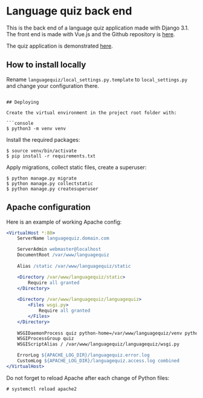 # Language quiz back end

This is the back end of a language quiz application made with Django 3.1. The front end is made with Vue.js and the Github repository is [here](https://github.com/Mutusen/language-quiz-vue).

The quiz application is demonstrated [here](https://quiz.apprenti-polyglotte.net/).

## How to install locally

Rename `languagequiz/local_settings.py.template` to `local_settings.py` and change your configuration there.
```

## Deploying

Create the virtual environment in the project root folder with:

```console
$ python3 -m venv venv
```

Install the required packages:

```console
$ source venv/bin/activate
$ pip install -r requirements.txt
```

Apply migrations, collect static files, create a superuser:

```console
$ python manage.py migrate
$ python manage.py collectstatic
$ python manage.py createsuperuser
```

## Apache configuration

Here is an example of working Apache config:

```apache
<VirtualHost *:80>
	ServerName languagequiz.domain.com

	ServerAdmin webmaster@localhost
	DocumentRoot /var/www/languagequiz
	
	Alias /static /var/www/languagequiz/static

	<Directory /var/www/languagequiz/static>
		Require all granted
	</Directory>
	
	<Directory /var/www/languagequiz/languagequiz>
		<Files wsgi.py>
			Require all granted
		</Files>
	</Directory>
	
	WSGIDaemonProcess quiz python-home=/var/www/languagequiz/venv python-path=/var/www/tradukejo
	WSGIProcessGroup quiz
	WSGIScriptAlias / /var/www/languagequiz/languagequiz/wsgi.py

	ErrorLog ${APACHE_LOG_DIR}/languagequiz.error.log
	CustomLog ${APACHE_LOG_DIR}/languagequiz.access.log combined
</VirtualHost>
```

Do not forget to reload Apache after each change of Python files:

```console
# systemctl reload apache2
```
